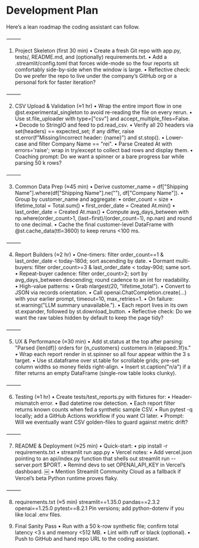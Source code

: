 # Development Plan

Here’s a lean roadmap the coding assistant can follow. 

⸻

1. Project Skeleton (first 30 min)
	•	Create a fresh Git repo with app.py, tests/, README.md, and (optionally) requirements.txt.
	•	Add a .streamlit/config.toml that forces wide-mode so the four reports sit comfortably side-by-side when the window is large.
	•	Reflective check: Do we prefer the repo to live under the company’s GitHub org or a personal fork for faster iteration?

⸻

2. CSV Upload & Validation (≈1 hr)
	•	Wrap the entire import flow in one @st.experimental_singleton to avoid re-reading the file on every rerun.
	•	Use st.file_uploader with type=["csv"] and accept_multiple_files=False.
	•	Decode to StringIO and feed to pd.read_csv.
	•	Verify all 20 headers via set(headers) == expected_set; if any differ, raise st.error(f"Missing/incorrect header: {name}") and st.stop().
	•	Lower-case and filter Company Name == "rei".
	•	Parse Created At with errors='raise'; wrap in try/except to collect bad rows and display them.
	•	Coaching prompt: Do we want a spinner or a bare progress bar while parsing 50 k rows?

⸻

3. Common Data Prep (≈45 min)
	•	Derive customer_name = df["Shipping Name"].where(df["Shipping Name"].ne(""), df["Company Name"]).
	•	Group by customer_name and aggregate:
	•	order_count = size
	•	lifetime_total = Total.sum()
	•	first_order_date = Created At.min()
	•	last_order_date = Created At.max()
	•	Compute avg_days_between with np.where(order_count>1, (last−first)/(order_count−1), np.nan) and round to one decimal.
	•	Cache the final customer-level DataFrame with @st.cache_data(ttl=3600) to keep reruns <100 ms.

⸻

4. Report Builders (≈2 hr)
	•	One-timers: filter order_count==1 & last_order_date < today-180d; sort ascending by date.
	•	Dormant multi-buyers: filter order_count>=3 & last_order_date < today-90d; same sort.
	•	Repeat-buyer cadence: filter order_count>2; sort by avg_days_between descending; round cadence to an int for readability.
	•	High-value patterns:
	•	Grab nlargest(20, "lifetime_total").
	•	Convert to JSON via records orientation.
	•	Call openai.ChatCompletion.create(...) with your earlier prompt, timeout=10, max_retries=1.
	•	On failure: st.warning("LLM summary unavailable.").
	•	Each report lives in its own st.expander, followed by st.download_button.
	•	Reflective check: Do we want the raw tables hidden by default to keep the page tidy?

⸻

5. UX & Performance (≈30 min)
	•	Add st.status at the top after parsing: "Parsed {len(df)} orders for {n_customers} customers in {elapsed:.1f}s."
	•	Wrap each report render in st.spinner so all four appear within the 3 s target.
	•	Use st.dataframe over st.table for scrollable grids; pre-set column widths so money fields right-align.
	•	Insert st.caption("n/a") if a filter returns an empty DataFrame (single-row table looks clunky).

⸻

6. Testing (≈1 hr)
	•	Create tests/test_reports.py with fixtures for:
	•	Header-mismatch error.
	•	Bad datetime row detection.
	•	Each report filter returns known counts when fed a synthetic sample CSV.
	•	Run pytest -q locally; add a GitHub Actions workflow if you want CI later.
	•	Prompt: Will we eventually want CSV golden-files to guard against metric drift?

⸻

7. README & Deployment (≈25 min)
	•	Quick-start:
	•	pip install -r requirements.txt
	•	streamlit run app.py
	•	Vercel notes:
	•	Add vercel.json pointing to an api/index.py function that shells out streamlit run --server.port $PORT.
	•	Remind devs to set OPENAI_API_KEY in Vercel’s dashboard.  ￼
	•	Mention Streamlit Community Cloud as a fallback if Vercel’s beta Python runtime proves flaky.

⸻

8. requirements.txt (≈5 min)
streamlit==1.35.0
pandas==2.3.2
openai==1.25.0
pytest==8.2.1
Pin versions; add python-dotenv if you like local .env files.


9. Final Sanity Pass
	•	Run with a 50 k-row synthetic file; confirm total latency <3 s and memory <512 MB.
	•	Lint with ruff or black (optional).
	•	Push to GitHub and hand repo URL to the coding assistant.


